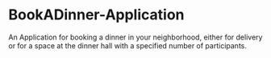 # BookADinner-Application
An Application for booking a dinner in your neighborhood, either for delivery or for a space at the dinner hall with a specified number of participants. 
